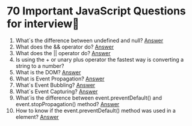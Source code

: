 # 70 Important JavaScript Questions for interview💭
1. What´s the difference between undefined and null? [Answer](https://youtu.be/2piRrupO8mY)
2. What does the && operator do? [Answer](https://youtu.be/HPiJSFqKIPc)
3. What does the || operator do? [Answer](https://youtu.be/9qsrHjsvi08)
4. Is using the + or unary plus operator the fastest way is converting a string to a number?
5. What is the DOM? [Answer](https://youtu.be/GFoPysTdpxU)
6. What is Event Propagation? [Answer](https://youtu.be/VtxcpxqkD-s)
7. What´s Event Bubbling? [Answer](https://youtu.be/HATzHzqNRAg)
8. What´s Event Capturing? [Answer](https://youtu.be/eE_GscMnAlg)
9. What´is the difference between event.preventDefault() and event.stopPropagation() method? [Answer](https://youtu.be/G_NbhZGA4l8)
10. How to know if the event.preventDefault() method was used in a element? [Answer](https://youtu.be/E0vbO3XFRQw)
